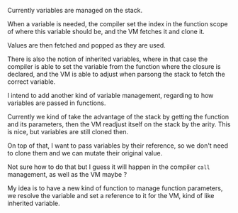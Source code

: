 Currently variables are managed on the stack.

When a variable is needed, the compiler set the index in the function scope of where this variable should be, and the VM fetches it and clone it.

Values are then fetched and popped as they are used.

There is also the notion of inherited variables, where in that case the compiler is able to set the variable from the function where the closure is declared, and the VM is able to adjust when parsong the stack to fetch the correct variable.

I intend to add another kind of variable management, regarding to how variables are passed in functions.

Currently we kind of take the advantage of the stack by getting the function and its parameters, then the VM readjust itself on the stack by the arity. This is nice, but variables are still cloned then.

On top of that, I want to pass variables by their reference, so we don't need to clone them and we can mutate their original value.

Not sure how to do that but I guess it will happen in the compiler `call` management, as well as the VM maybe ?

My idea is to have a new kind of function to manage function parameters, we resolve the variable and set a reference to it for the VM, kind of like inherited variable.

